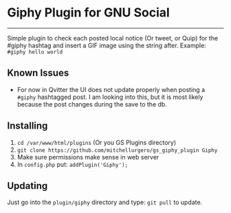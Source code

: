 # Giphy Plugin for GNU Social
------------------------------
Simple plugin to check each posted local notice (Or tweet, or Quip) for the #giphy hashtag and insert a GIF image using the string after.
Example: `#giphy hello world`

## Known Issues

- For now in Qvitter the UI does not update properly when posting a ```#giphy``` hashtagged post. I am looking into this, but it is most likely because the post changes during the save to the db.

## Installing

1. ```cd /var/www/html/plugins``` (Or you GS Plugins directory)
2. ```git clone https://github.com/mitchellurgero/gs_giphy_plugin Giphy```
3. Make sure permissions make sense in web server
4. In ```config.php``` put: ```addPlugin('Giphy');```

## Updating

Just go into the ```plugin/giphy``` directory and type: ```git pull``` to update.
